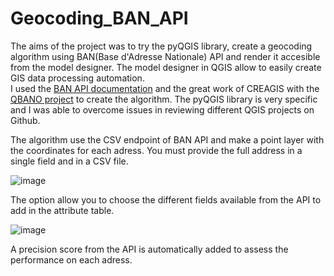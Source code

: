# Geocoding_BAN_API

The aims of the project was to try the pyQGIS library, create a geocoding algorithm using BAN(Base d'Adresse Nationale) API and render it accesible from the model designer.
The model designer in QGIS allow to easily create GIS data processing automation.  
I used the [BAN API documentation](https://guides.etalab.gouv.fr/apis-geo/1-api-adresse.html#qu-est-ce-que-le-geocodage.) and the great work of CREAGIS with the [QBANO project](https://github.com/CREASIG/QBANO) to create the algorithm.
The pyQGIS library is very specific and I was able to overcome issues in reviewing different QGIS projects on Github.

The algorithm use the CSV endpoint of BAN API and make a point layer with the coordinates for each adress.
You must provide the full address in a single field and in a CSV file.

![image](https://github.com/jeremiegautreau/Geocoding_BAN_API/assets/126112031/0af688b5-72ab-4ee6-aeba-a560a6cc6dec)


The option allow you to choose the different fields available from the API to add in the attribute table.

![image](https://github.com/jeremiegautreau/Geocoding_BAN_API/assets/126112031/8243569e-aa2a-4bde-b202-3c9e5e2dc4b6)

A precision score from the API is automatically added to assess the performance on each adress.







